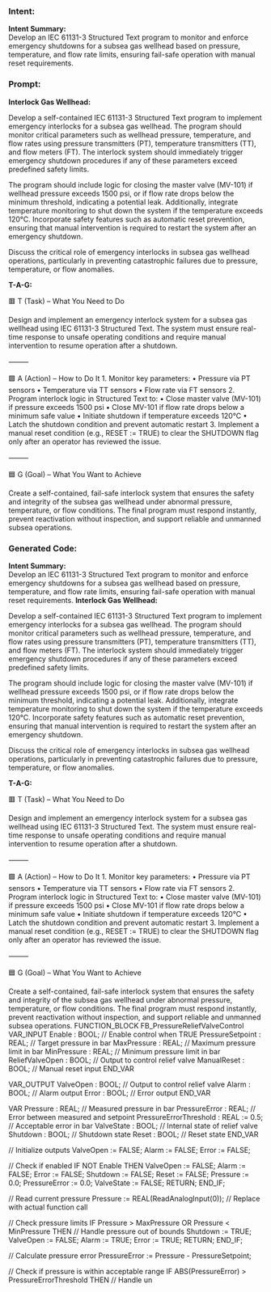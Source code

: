 ### Intent:
**Intent Summary:**  
Develop an IEC 61131-3 Structured Text program to monitor and enforce emergency shutdowns for a subsea gas wellhead based on pressure, temperature, and flow rate limits, ensuring fail-safe operation with manual reset requirements.

### Prompt:
**Interlock Gas Wellhead:**

Develop a self-contained IEC 61131-3 Structured Text program to implement emergency interlocks for a subsea gas wellhead. The program should monitor critical parameters such as wellhead pressure, temperature, and flow rates using pressure transmitters (PT), temperature transmitters (TT), and flow meters (FT). The interlock system should immediately trigger emergency shutdown procedures if any of these parameters exceed predefined safety limits.

The program should include logic for closing the master valve (MV-101) if wellhead pressure exceeds 1500 psi, or if flow rate drops below the minimum threshold, indicating a potential leak. Additionally, integrate temperature monitoring to shut down the system if the temperature exceeds 120°C. Incorporate safety features such as automatic reset prevention, ensuring that manual intervention is required to restart the system after an emergency shutdown.

Discuss the critical role of emergency interlocks in subsea gas wellhead operations, particularly in preventing catastrophic failures due to pressure, temperature, or flow anomalies.

**T-A-G:**

🟥 T (Task) – What You Need to Do

Design and implement an emergency interlock system for a subsea gas wellhead using IEC 61131-3 Structured Text. The system must ensure real-time response to unsafe operating conditions and require manual intervention to resume operation after a shutdown.

⸻

🟩 A (Action) – How to Do It
	1.	Monitor key parameters:
	•	Pressure via PT sensors
	•	Temperature via TT sensors
	•	Flow rate via FT sensors
	2.	Program interlock logic in Structured Text to:
	•	Close master valve (MV-101) if pressure exceeds 1500 psi
	•	Close MV-101 if flow rate drops below a minimum safe value
	•	Initiate shutdown if temperature exceeds 120°C
	•	Latch the shutdown condition and prevent automatic restart
	3.	Implement a manual reset condition (e.g., RESET := TRUE) to clear the SHUTDOWN flag only after an operator has reviewed the issue.

⸻

🟦 G (Goal) – What You Want to Achieve

Create a self-contained, fail-safe interlock system that ensures the safety and integrity of the subsea gas wellhead under abnormal pressure, temperature, or flow conditions. The final program must respond instantly, prevent reactivation without inspection, and support reliable and unmanned subsea operations.

### Generated Code:
**Intent Summary:**  
Develop an IEC 61131-3 Structured Text program to monitor and enforce emergency shutdowns for a subsea gas wellhead based on pressure, temperature, and flow rate limits, ensuring fail-safe operation with manual reset requirements.
**Interlock Gas Wellhead:**

Develop a self-contained IEC 61131-3 Structured Text program to implement emergency interlocks for a subsea gas wellhead. The program should monitor critical parameters such as wellhead pressure, temperature, and flow rates using pressure transmitters (PT), temperature transmitters (TT), and flow meters (FT). The interlock system should immediately trigger emergency shutdown procedures if any of these parameters exceed predefined safety limits.

The program should include logic for closing the master valve (MV-101) if wellhead pressure exceeds 1500 psi, or if flow rate drops below the minimum threshold, indicating a potential leak. Additionally, integrate temperature monitoring to shut down the system if the temperature exceeds 120°C. Incorporate safety features such as automatic reset prevention, ensuring that manual intervention is required to restart the system after an emergency shutdown.

Discuss the critical role of emergency interlocks in subsea gas wellhead operations, particularly in preventing catastrophic failures due to pressure, temperature, or flow anomalies.

**T-A-G:**

🟥 T (Task) – What You Need to Do

Design and implement an emergency interlock system for a subsea gas wellhead using IEC 61131-3 Structured Text. The system must ensure real-time response to unsafe operating conditions and require manual intervention to resume operation after a shutdown.

⸻

🟩 A (Action) – How to Do It
	1.	Monitor key parameters:
	•	Pressure via PT sensors
	•	Temperature via TT sensors
	•	Flow rate via FT sensors
	2.	Program interlock logic in Structured Text to:
	•	Close master valve (MV-101) if pressure exceeds 1500 psi
	•	Close MV-101 if flow rate drops below a minimum safe value
	•	Initiate shutdown if temperature exceeds 120°C
	•	Latch the shutdown condition and prevent automatic restart
	3.	Implement a manual reset condition (e.g., RESET := TRUE) to clear the SHUTDOWN flag only after an operator has reviewed the issue.

⸻

🟦 G (Goal) – What You Want to Achieve

Create a self-contained, fail-safe interlock system that ensures the safety and integrity of the subsea gas wellhead under abnormal pressure, temperature, or flow conditions. The final program must respond instantly, prevent reactivation without inspection, and support reliable and unmanned subsea operations.
FUNCTION_BLOCK FB_PressureReliefValveControl
VAR_INPUT
    Enable : BOOL; // Enable control when TRUE
    PressureSetpoint : REAL; // Target pressure in bar
    MaxPressure : REAL; // Maximum pressure limit in bar
    MinPressure : REAL; // Minimum pressure limit in bar
    ReliefValveOpen : BOOL; // Output to control relief valve
    ManualReset : BOOL; // Manual reset input
END_VAR

VAR_OUTPUT
    ValveOpen : BOOL; // Output to control relief valve
    Alarm : BOOL; // Alarm output
    Error : BOOL; // Error output
END_VAR

VAR
    Pressure : REAL; // Measured pressure in bar
    PressureError : REAL; // Error between measured and setpoint
    PressureErrorThreshold : REAL := 0.5; // Acceptable error in bar
    ValveState : BOOL; // Internal state of relief valve
    Shutdown : BOOL; // Shutdown state
    Reset : BOOL; // Reset state
END_VAR

// Initialize outputs
ValveOpen := FALSE;
Alarm := FALSE;
Error := FALSE;

// Check if enabled
IF NOT Enable THEN
    ValveOpen := FALSE;
    Alarm := FALSE;
    Error := FALSE;
    Shutdown := FALSE;
    Reset := FALSE;
    Pressure := 0.0;
    PressureError := 0.0;
    ValveState := FALSE;
    RETURN;
END_IF;

// Read current pressure
Pressure := REAL(ReadAnalogInput(0)); // Replace with actual function call

// Check pressure limits
IF Pressure > MaxPressure OR Pressure < MinPressure THEN
    // Handle pressure out of bounds
    Shutdown := TRUE;
    ValveOpen := FALSE;
    Alarm := TRUE;
    Error := TRUE;
    RETURN;
END_IF;

// Calculate pressure error
PressureError := Pressure - PressureSetpoint;

// Check if pressure is within acceptable range
IF ABS(PressureError) > PressureErrorThreshold THEN
    // Handle un
